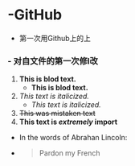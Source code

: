 # -GitHub
- 第一次用Github上的上
###  - 对自文件的第一次修l改
1. **This is blod text.** 
   - __This is blod text.__
2. *This text is italicized.* 
    - _This text is italicized._
3. ~~This was mistaken text~~
4. **This text is _extremely_ import**
- In the words of Abrahan Lincoln:
- > Pardon my French
